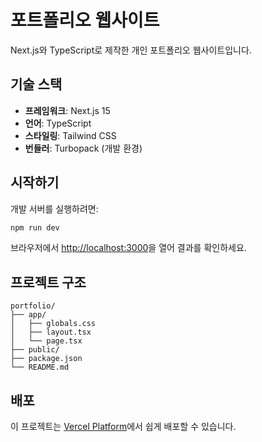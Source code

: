 # 포트폴리오 웹사이트

Next.js와 TypeScript로 제작한 개인 포트폴리오 웹사이트입니다.

## 기술 스택

- **프레임워크**: Next.js 15
- **언어**: TypeScript
- **스타일링**: Tailwind CSS
- **번들러**: Turbopack (개발 환경)

## 시작하기

개발 서버를 실행하려면:

```bash
npm run dev
```

브라우저에서 [http://localhost:3000](http://localhost:3000)을 열어 결과를 확인하세요.

## 프로젝트 구조

```
portfolio/
├── app/
│   ├── globals.css
│   ├── layout.tsx
│   └── page.tsx
├── public/
├── package.json
└── README.md
```

## 배포

이 프로젝트는 [Vercel Platform](https://vercel.com/new)에서 쉽게 배포할 수 있습니다.
